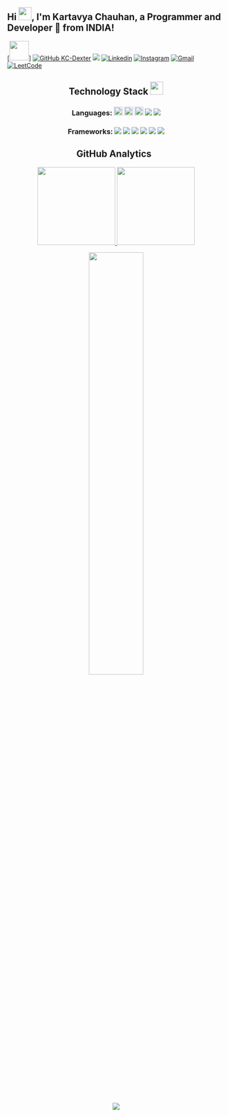 <!-- Your title -->
## Hi <img src="https://media.giphy.com/media/hvRJCLFzcasrR4ia7z/giphy.gif" width="30px">, I'm Kartavya Chauhan, a Programmer and Developer 🚀 from INDIA!

<!-- Your badges
You can use the website to generate badges: https://shields.io/
-->

[<img src="https://media.giphy.com/media/LnQjpWaON8nhr21vNW/giphy.gif" width="45">]
[![GitHub KC-Dexter](https://img.shields.io/github/followers/KC-Dexter?label=follow&style=social)](https://github.com/KC-Dexter)
![](https://komarev.com/ghpvc/?username=KC-Dexter&color=blueviolet)
[![Linkedin](https://img.shields.io/badge/-LinkedIn-blue?style=flat&logo=Linkedin&logoColor=white)](https://www.linkedin.com/in/kartavya-chauhan-1549821a1/)
[![Instagram](https://img.shields.io/badge/Instagram-E4405F?style=flat-round&logo=instagram&logoColor=white)](https://www.instagram.com/__31_chauhan_03__/)
[![Gmail](https://img.shields.io/badge/Gmail-D14836?style=flat-round&logo=gmail&logoColor=white)](mailto:kartavyachauhan2019@gmail.com)
[![LeetCode](https://img.shields.io/badge/-LeetCode-FFA116?style=flat-round&logo=LeetCode&logoColor=black)](https://leetcode.com/KC-Dexter007/)


<h2 align="center">Technology Stack <img src="https://media.giphy.com/media/WUlplcMpOCEmTGBtBW/giphy.gif" width="30"></h2>
<h3 align="center"> Languages:
 <img src="https://img.shields.io/badge/C-00599C?style=flat-round&logo=c&logoColor=white" height="20"/>
 <img src="https://img.shields.io/badge/C%2B%2B-00599C?style=flat-round&logo=c%2B%2B&logoColor=white" height="20"/>
 <img src="https://img.shields.io/badge/Java-ED8B00?style=flat-round&logo=java&logoColor=white" height="20"/>
 <img src="https://img.shields.io/badge/Javascript-yellow.svg?&style=flat-round&logo=javascript&logoColor=white"/>
 <img src="https://img.shields.io/badge/SQL-black?style=flat-round&logo=mysql&logoColor=white"/>
</h3>

<h3 align="center">Frameworks:
 <img src="https://img.shields.io/badge/-Bootstrap-8b51e8?style=flat-round&logo=bootstrap&logoColor=white"/>
  <img src="https://img.shields.io/badge/SkLearn-4cb582.svg?&style=flat-round&logo=scikit-learn&logoColor=white"/>
  <img src="https://img.shields.io/badge/TensorFlow-d48626.svg?&style=flat-round&logo=tensorflow&logoColor=white"/>
  <img src="https://img.shields.io/badge/Keras-c43d33.svg?&style=flat-round&logo=keras&logoColor=white"/>
  <img src="https://img.shields.io/badge/jQuery-0769AD?style=flat-round&logo=jquery&logoColor=white"/>
  <img src="https://img.shields.io/badge/Netlify-00C7B7?style=flat-round&logo=netlify&logoColor=white"/>
 </h3>
 



<!--
**KC-Dexter/KC-Dexter** is a ✨ _special_ ✨ repository because its `README.md` (this file) appears on your GitHub profile.

Here are some ideas to get you started:

- 🔭 I’m currently working on ...
- 🌱 I’m currently learning ...
- 👯 I’m looking to collaborate on ...
- 🤔 I’m looking for help with ...
- 💬 Ask me about ...
- 📫 How to reach me: ...
- 😄 Pronouns: ...
- ⚡ Fun fact: ...
-->



<h2 align="center">GitHub Analytics &nbsp;</h2>
<p align="center">
<a href="https://github.com/KC-Dexter">
  <img height="180em" src="https://github-readme-stats-eight-theta.vercel.app/api?username=KC-Dexter&show_icons=true&theme=algolia&include_all_commits=true&count_private=true"/>
  <img height="180em" src="https://github-readme-stats-eight-theta.vercel.app/api/top-langs/?username=KC-Dexter&layout=compact&langs_count=8&theme=algolia"/>
</a>
</p>

<p align = "center">
<img width="50%" src="https://github-readme-streak-stats.herokuapp.com/?user=KC-Dexter&show_icons=true&locale=en&layout=compact&theme=algolia&line_height=0" />
</p> 
<p align = "center">
 <img src="https://activity-graph.herokuapp.com/graph?username=KC-Dexter&theme=redical">
</p> 
